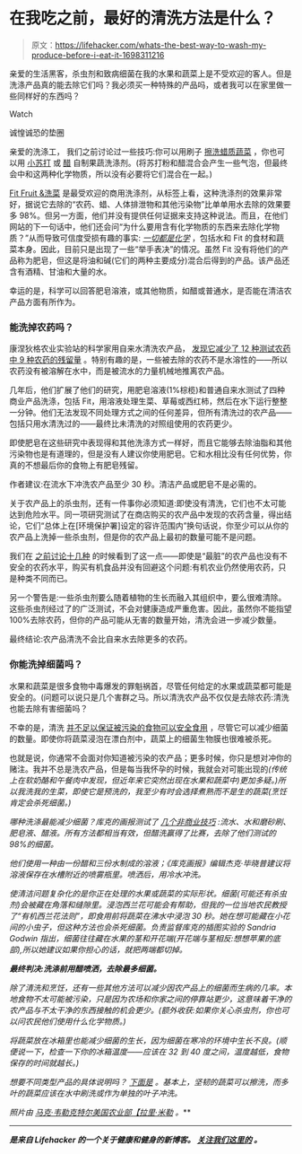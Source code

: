 # 在我吃之前，最好的清洗方法是什么？

> 原文：<https://lifehacker.com/whats-the-best-way-to-wash-my-produce-before-i-eat-it-1698311216>

亲爱的生活黑客，杀虫剂和致病细菌在我的水果和蔬菜上是不受欢迎的客人。但是洗涤产品真的能去除它们吗？我必须买一种特殊的产品吗，或者我可以在家里做一些同样好的东西吗？

Watch

诚惶诚恐的垫圈

亲爱的洗涤工，
我们之前讨论过一些技巧:你可以用刷子 [擦洗蜡质蔬菜](http://lifehacker.com/wash-hard-fruits-and-vegetables-with-a-brush-to-reduce-1693195379) ，你也可以用 [小苏打](http://lifehacker.com/mix-baking-soda-and-water-for-a-cheap-effective-diy-ve-5906220) 或 [醋](http://lifehacker.com/rinse-berries-in-a-vinegar-solution-to-keep-them-fresh-5888601) 自制果蔬洗涤剂。(将苏打粉和醋混合会产生一些气泡，但最终会中和这两种化学物质，所以没有必要将它们混合在一起。)

[Fit Fruit &洗菜](http://www.fitorganic.com/products/fit-ogranic-12-oz-spray-produce-wash) 是最受欢迎的商用洗涤剂，从标签上看，这种洗涤剂的效果非常好，据说它去除的“农药、蜡、人体排泄物和其他污染物”比单单用水去除的效果要多 98%。但另一方面，他们并没有提供任何证据来支持这种说法。而且，在他们网站的下一句话中，他们还会问“为什么要用含有化学物质的东西来去除化学物质？”从而导致可信度受损有趣的事实: [*一切都是化学*](http://chemistry.about.com/od/chemistryarticles/f/Is-Everything-A-Chemical.htm) ，包括水和 Fit 的食材和蔬菜本身。因此，目前只是出现了一些“举手表决”的情况。虽然 Fit 没有将他们的产品称为肥皂，但这是将油和碱(它们的两种主要成分)混合后得到的产品。该产品还含有酒精、甘油和大量的水。

幸运的是，科学可以回答肥皂溶液，或其他物质，如醋或普通水，是否能在清洁农产品方面有所作为。

### 能洗掉农药吗？

康涅狄格农业实验站的科学家用自来水清洗农产品， [发现它减少了 12 种测试农药中 9 种农药的残留量](http://www.ct.gov/caes/cwp/view.asp?a=2815&q=376676) 。特别有趣的是，一些被去除的农药不是水溶性的——所以农药没有被溶解在水中，而是被流水的力量机械地推离农产品。

几年后，他们扩展了他们的研究，用肥皂溶液(1%棕榄)和普通自来水测试了四种商业产品洗涤，包括 Fit，用溶液处理生菜、草莓或西红柿，然后在水下运行整整一分钟。他们无法发现不同处理方式之间的任何差异，但所有清洗过的农产品——包括只用水清洗过的——最终比未清洗的对照组使用的农药更少。

即使肥皂在这些研究中表现得和其他洗涤方式一样好，而且它能够去除油脂和其他污染物也是有道理的，但是没有人建议你使用肥皂。它和水相比没有任何优势，你真的不想最后你的食物上有肥皂残留。

作者建议:在流水下冲洗农产品至少 30 秒。清洁产品或肥皂不是必需的。

关于农产品上的杀虫剂，还有一件事你必须知道:即使没有清洗，它们也不太可能达到危险水平。同一项研究测试了在商店购买的农产品中发现的农药含量，得出结论，它们“总体上在[环境保护署]设定的容许范围内”换句话说，你至少可以从你的农产品上洗掉一些杀虫剂，但是你的农产品上最初的数量可能不是问题。

我们在 [之前讨论十几种](https://lifehacker.com/why-you-shouldnt-buy-organic-based-on-the-dirty-dozen-1689190822) 的时候看到了这一点——即使是“最脏”的农产品也没有不安全的农药水平，购买有机食品并没有回避这个问题:有机农业仍然使用农药，只是种类不同而已。

另一个警告是:一些杀虫剂要么随着植物的生长而融入其组织中，要么很难清除。这些杀虫剂经过了的广泛测试，不会对健康造成严重危害。因此，虽然你不能指望 100%去除农药，但你的产品可能从无害的数量开始，清洗会进一步减少数量。

最终结论:农产品清洗不会比自来水去除更多的农药。

### 你能洗掉细菌吗？

水果和蔬菜是很多食物中毒爆发的罪魁祸首，尽管任何给定的水果或蔬菜都可能是安全的。(问题可以说只是几个害群之马。所以清洗农产品不仅仅是去除农药:清洗也能去除有害细菌吗？

不幸的是，清洗 [并不足以保证被污染的食物可以安全食用](http://www.livescience.com/32250-does-washing-fruits-and-vegetables-make-them-safe.html) ，尽管它可以减少细菌的数量。即使你将蔬菜浸泡在漂白剂中，蔬菜上的细菌生物膜也很难被杀死。

也就是说，你通常不会面对你知道被污染的农产品；更多时候，你只是想对冲你的赌注。我并不总是洗农产品，但是每当我怀孕的时候，我就会对可能出现的[](http://en.wikipedia.org/wiki/Listeria)*(传统上在软奶酪和午餐肉中发现，但近年来它突然出现在水果和蔬菜中)更加多疑。)所以我洗我的生菜，即使它是预洗的，我至少有时会选择煮熟而不是生的蔬菜(烹饪肯定会杀死细菌。)*

*哪种洗涤最能减少细菌？*库克的画报*测试了 [几个非商业技巧](http://www.npr.org/templates/story/story.php?storyId=14540742) :流水、水和磨砂刷、肥皂液、醋液。所有方法都相当有效，但醋洗赢得了比赛，去除了他们测试的 98%的细菌。*

*他们使用一种由一份醋和三份水制成的溶液；《库克画报》编辑杰克·毕晓普建议将溶液保存在水槽附近的喷雾瓶里。喷洒后，用冷水冲洗。*

*使清洁问题复杂化的是你正在处理的水果或蔬菜的实际形状。细菌(可能还有杀虫剂)会被藏在角落和缝隙里。浸泡西兰花可能会有帮助，但我的一位当地农民教授了“有机西兰花法则”，即食用前将蔬菜在沸水中浸泡 30 秒。她在想可能藏在小花间的小虫子，但这种方法也会杀死细菌。负责监督库克的插图实验的 Sandria Godwin 指出，细菌往往藏在水果的茎和开花端(开花端与茎相反:想想苹果的底部),所以她建议如果你担心的话，就把两端都切掉。*

***最终判决:洗涤前用醋喷洒，去除最多细菌。***

*除了清洗和烹饪，还有一些其他方法可以减少因农产品上的细菌而生病的几率。本地食物不太可能被污染，只是因为农场和你家之间的停靠站更少，这意味着干净的农产品与不太干净的东西接触的机会更少。(额外收获:如果你关心杀虫剂，你也可以问农民他们使用什么化学物质。)*

*将蔬菜放在冰箱里也能减少细菌的生长，因为细菌在寒冷的环境中生长不良。(顺便说一下，检查一下你的冰箱温度——应该在 32 到 40 度之间，温度越低，食物保存的时间就越长。)*

*想要不同类型产品的具体说明吗？ [下面是](http://www.ext.colostate.edu/pubs/foodnut/09380.html) 。基本上，坚韧的蔬菜可以擦洗，而多叶的蔬菜应该在水中刷洗或作为单独的叶子冲洗。*

**照片由* [*马克·韦勒克特尔*](https://www.flickr.com/photos/mawel/2223753924)*[*美国农业部*](https://www.flickr.com/photos/usdagov/8580125410)*[*【拉里·米勒*](https://www.flickr.com/photos/grassvalleylarry/8091435035) *。****

* * *

**[](http://vitals.lifehacker.com/)**是来自 Lifehacker 的一个关于健康和健身的新博客。* [*关注我们这里的*](https://twitter.com/VitalsLH) *。****